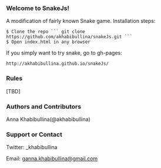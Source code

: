 ### Welcome to SnakeJs!
A modification of fairly known Snake game.
Installation steps:
```
$ Clone the repo ``` git clone https://github.com/akhabibullina/snakeJs.git ```
$ Open index.html in any browser
```

If you simply want to try snake, go to gh-pages:
```
http://akhabibullina.github.io/snakeJs/
```
### Rules
[TBD]

### Authors and Contributors
Anna Khabibullina(@akhabibullina)

### Support or Contact
Twitter: _khabibullina

Email: ganna.khabibullina@gmail.com

